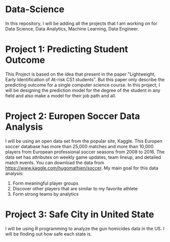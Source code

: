 # Data-Science
In this repository, I will be adding all the projects that I am working on for Data Science, Data Analytics, Machine Learning, Data Engineer.

# Project 1: Predicting Student Outcome
This Project is based on the idea that present in the paper "Lightweight, Early Identification of At-risk CS1 students". But this paper only describe the predicting outcome for a single computer science course. In this project, I will be designing the prediction model for the degree of the student in any field and also make a model for their job path and all.

# Project 2: Europen Soccer Data Analysis
I will be using an open data set from the popular site, Kaggle. This Europen soccer database has more than 25,000 matches and more than 10,000 players from European professional soccer seasons from 2008 to 2016. The data set has attributes on weekly game updates, team lineup, and detailed match events. You can download the data from https://www.kaggle.com/hugomathien/soccer. My main goal for this data analysis:
1. Form meaningful player groups
2. Discover other players that are similar to my favorite athlete
3. Form strong teams by analytics

# Project 3: Safe City in United State
I will be using R programming to analyze the gun homicides data in the US. I will be finding out how safe each state is.
